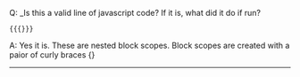 Q: _Is this a valid line of javascript code? If it is, what did it do if run?
```
{{{}}}
```
A: Yes it is. These are nested block scopes. Block scopes are created with a paior of curly braces {}

---
